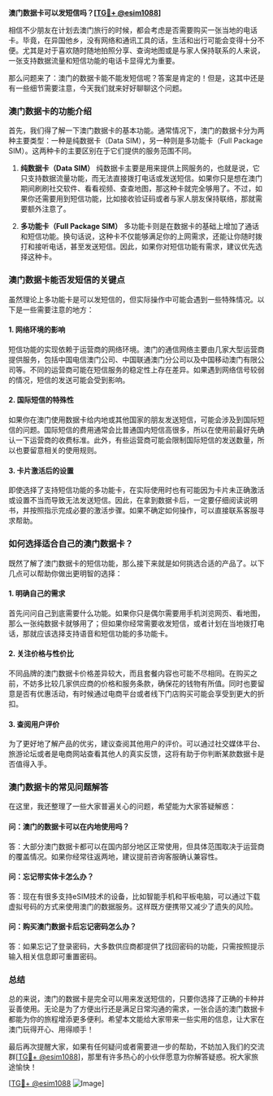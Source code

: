 **澳门数据卡可以发短信吗？[[TG💪+ @esim1088](https://t.me/s/esim1088)]**

相信不少朋友在计划去澳门旅行的时候，都会考虑是否需要购买一张当地的电话卡。毕竟，在异国他乡，没有网络和通讯工具的话，生活和出行可能会变得十分不便。尤其是对于喜欢随时随地拍照分享、查询地图或是与家人保持联系的人来说，一张支持数据流量和短信功能的电话卡显得尤为重要。

那么问题来了：澳门的数据卡能不能发短信呢？答案是肯定的！但是，这其中还是有一些细节需要注意，今天我们就来好好聊聊这个问题。

### **澳门数据卡的功能介绍**

首先，我们得了解一下澳门数据卡的基本功能。通常情况下，澳门的数据卡分为两种主要类型：一种是纯数据卡（Data SIM），另一种则是多功能卡（Full Package SIM）。这两种卡的主要区别在于它们提供的服务范围不同。

1. **纯数据卡（Data SIM）**
   纯数据卡主要是用来提供上网服务的，也就是说，它只支持数据流量功能，而无法直接拨打电话或发送短信。如果你只是想在澳门期间刷刷社交软件、看看视频、查查地图，那这种卡就完全够用了。不过，如果你还需要用到短信功能，比如接收验证码或者与家人朋友保持联络，那就需要额外注意了。

2. **多功能卡（Full Package SIM）**
   多功能卡则是在数据卡的基础上增加了通话和短信功能。换句话说，这种卡不仅能够满足你的上网需求，还能让你随时拨打和接听电话，甚至发送短信。因此，如果你对短信功能有需求，建议优先选择这种卡。

### **澳门数据卡能否发短信的关键点**

虽然理论上多功能卡是可以发短信的，但实际操作中可能会遇到一些特殊情况。以下是一些需要注意的地方：

#### **1. 网络环境的影响**
短信功能的实现依赖于运营商的网络环境。澳门的通信网络主要由几家大型运营商提供服务，包括中国电信澳门公司、中国联通澳门分公司以及中国移动澳门有限公司等。不同的运营商可能在短信服务的稳定性上存在差异。如果遇到网络信号较弱的情况，短信的发送可能会受到影响。

#### **2. 国际短信的特殊性**
如果你在澳门使用数据卡给内地或其他国家的朋友发送短信，可能会涉及到国际短信的问题。国际短信的费用通常会比普通国内短信高很多，所以在使用前最好先确认一下运营商的收费标准。此外，有些运营商可能会限制国际短信的发送数量，所以也要留意相关的使用规则。

#### **3. 卡片激活后的设置**
即使选择了支持短信功能的多功能卡，在实际使用时也有可能因为卡片未正确激活或设置不当而导致无法发送短信。因此，在拿到数据卡后，一定要仔细阅读说明书，并按照指示完成必要的激活步骤。如果不确定如何操作，可以直接联系客服寻求帮助。

### **如何选择适合自己的澳门数据卡？**

既然了解了澳门数据卡的短信功能，那么接下来就是如何挑选合适的产品了。以下几点可以帮助你做出更明智的选择：

#### **1. 明确自己的需求**
首先问问自己到底需要什么功能。如果你只是偶尔需要用手机浏览网页、看地图，那么一张纯数据卡就够用了；但如果你经常需要收发短信，或者计划在当地拨打电话，那就应该选择支持语音和短信功能的多功能卡。

#### **2. 关注价格与性价比**
不同品牌的澳门数据卡价格差异较大，而且套餐内容也可能不尽相同。在购买之前，不妨多比较几家供应商的价格和服务条款，确保花的钱物有所值。同时也要留意是否有优惠活动，有时候通过电商平台或者线下门店购买可能会享受到更大的折扣。

#### **3. 查阅用户评价**
为了更好地了解产品的优劣，建议查阅其他用户的评价。可以通过社交媒体平台、旅游论坛或者是电商网站查看其他人的真实反馈，这将有助于你判断某款数据卡是否值得入手。

### **澳门数据卡的常见问题解答**

在这里，我还整理了一些大家普遍关心的问题，希望能为大家答疑解惑：

#### **问：澳门的数据卡可以在内地使用吗？**
答：大部分澳门数据卡都可以在国内部分地区正常使用，但具体范围取决于运营商的覆盖情况。如果你经常往返两地，建议提前咨询客服确认兼容性。

#### **问：忘记带实体卡怎么办？**
答：现在有很多支持eSIM技术的设备，比如智能手机和平板电脑，可以通过下载虚拟号码的方式来使用澳门的数据服务。这样既方便携带又减少了遗失的风险。

#### **问：购买澳门数据卡后忘记密码怎么办？**
答：如果忘记了登录密码，大多数供应商都提供了找回密码的功能，只需按照提示输入相关信息即可重置密码。

### **总结**

总的来说，澳门的数据卡是完全可以用来发送短信的，只要你选择了正确的卡种并妥善使用。无论是为了方便出行还是满足日常沟通的需求，一张合适的澳门数据卡都能为你的旅程增添更多便利。希望本文能给大家带来一些实用的信息，让大家在澳门玩得开心、用得顺手！

最后再次提醒大家，如果有任何疑问或者需要进一步的帮助，不妨加入我们的交流群[[TG💪+ @esim1088](https://t.me/s/esim1088)]，那里有许多热心的小伙伴愿意为你解答疑惑。祝大家旅途愉快！

[[TG💪+ @esim1088](https://t.me/s/esim1088) ![Image](https://i.postimg.cc/4NQfJmqS/Snipaste-2025-05-13-00-14-12.png)]